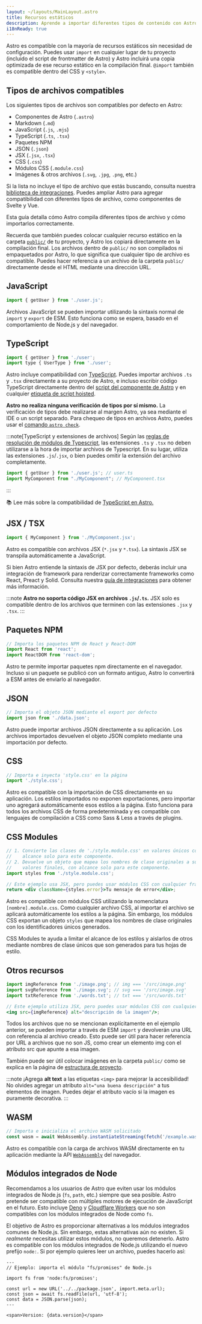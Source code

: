 ```yaml
---
layout: ~/layouts/MainLayout.astro
title: Recursos estáticos
description: Aprende a importar diferentes tipos de contenido con Astro.
i18nReady: true
---
```


Astro es compatible con la mayoría de recursos estáticos sin necesidad de configuración. Puedes usar `import` en cualquier lugar de tu proyecto (incluido el script de frontmatter de Astro) y Astro incluirá una copia optimizada de ese recurso estático en la compilación final. `@import` también es compatible dentro del CSS y `<style>`.

## Tipos de archivos compatibles

Los siguientes tipos de archivos son compatibles por defecto en Astro:

- Componentes de Astro (`.astro`)
- Markdown (`.md`)
- JavaScript (`.js`, `.mjs`)
- TypeScript (`.ts`, `.tsx`)
- Paquetes NPM
- JSON (`.json`)
- JSX (`.jsx`, `.tsx`)
- CSS (`.css`)
- Módulos CSS (`.module.css`)
- Imágenes & otros archivos (`.svg`, `.jpg`, `.png`, etc.)

Si la lista no incluye el tipo de archivo que estás buscando, consulta nuestra [biblioteca de integraciones](https://astro.build/integrations/). Puedes ampliar Astro para agregar compatibilidad con diferentes tipos de archivo, como componentes de Svelte y Vue.

Esta guía detalla cómo Astro compila diferentes tipos de archivo y cómo importarlos correctamente.

Recuerda que también puedes colocar cualquier recurso estático en la carpeta [`public/`](/es/core-concepts/project-structure/#public) de tu proyecto, y Astro los copiará directamente en la compilación final. Los archivos dentro de `public/` no son compilados ni empaquetados por Astro, lo que significa que cualquier tipo de archivo es compatible. Puedes hacer referencia a un archivo de la carpeta `public/` directamente desde el HTML mediante una dirección URL.

## JavaScript

```js
import { getUser } from './user.js';
```

Archivos JavaScript se pueden importar utilizando la sintaxis normal de `import` y `export` de ESM. Esto funciona como se espera, basado en el comportamiento de Node.js y del navegador.

## TypeScript

```js
import { getUser } from './user';
import type { UserType } from './user';
```

Astro incluye compatibilidad con [TypeScript](https://www.typescriptlang.org/). Puedes importar archivos `.ts` y `.tsx` directamente a su proyecto de Astro, e incluso escribir código TypeScript directamente dentro del [script del componente de Astro](/es/core-concepts/astro-components/#script-del-componente) y en cualquier [etiqueta de script hoisted](/es/core-concepts/astro-components/#scripts-del-lado-del-cliente).

**Astro no realiza ninguna verificación de tipos por sí mismo.** La verificación de tipos debe realizarse al margen Astro, ya sea mediante el IDE o un script separado. Para chequeo de tipos en archivos Astro, puedes usar el [comando `astro check`](/es/reference/cli-reference/#astro-check).

:::note[TypeScript y extensiones de archivos]
Según las [reglas de resolución de módulos de Typescript](https://www.typescriptlang.org/docs/handbook/module-resolution.html), las extensiones `.ts` y `.tsx` no deben utilizarse a la hora de importar archivos de Typescript. En su lugar, utiliza las extensiones `.js`/`.jsx`, o bien puedes omitir la extensión del archivo completamente.

```ts
import { getUser } from './user.js'; // user.ts
import MyComponent from "./MyComponent"; // MyComponent.tsx
```

:::

📚 Lee más sobre la compatibilidad de [TypeScript en Astro.](/es/guides/typescript/)

## JSX / TSX

```js
import { MyComponent } from './MyComponent.jsx';
```

Astro es compatible con archivos JSX (`*.jsx` y `*.tsx`). La sintaxis JSX se transpila automáticamente a JavaScript.

Si bien Astro entiende la sintaxis de JSX por defecto, deberás incluir una integración de framework para renderizar correctamente frameworks como React, Preact y Solid. Consulta nuestra [guía de integraciones](/es/guides/integrations-guide/) para obtener más información.

:::note
**Astro no soporta código JSX en archivos `.js`/`.ts`.** JSX solo es compatible dentro de los archivos que terminen con las extensiones `.jsx` y `.tsx`.
:::

## Paquetes NPM

```js
// Importa los paquetes NPM de React y React-DOM
import React from 'react';
import ReactDOM from 'react-dom';
```

Astro te permite importar paquetes npm directamente en el navegador. Incluso si un paquete se publicó con un formato antiguo, Astro lo convertirá a ESM antes de enviarlo al navegador.

## JSON

```js
// Importa el objeto JSON mediante el export por defecto
import json from './data.json';
```

Astro puede importar archivos JSON directamente a su aplicación. Los archivos importados devuelven el objeto JSON completo mediante una importación por defecto.

## CSS

```js
// Importa e inyecta 'style.css' en la página
import './style.css';
```

Astro es compatible con la importación de CSS directamente en su aplicación. Los estilos importados no exponen exportaciones, pero importar uno agregará automáticamente esos estilos a la página. Esto funciona para todos los archivos CSS de forma predeterminada y es compatible con lenguajes de compilación a CSS como Sass & Less a través de plugins.

## CSS Modules

```jsx
// 1. Convierte las clases de './style.module.css' en valores únicos con 
//    alcance solo para este componente.
// 2. Devuelve un objeto que mapea los nombres de clase originales a sus 
//    valores finales, con alcance solo para este componente.
import styles from './style.module.css';

// Este ejemplo usa JSX, pero puedes usar módulos CSS con cualquier framework.
return <div className={styles.error}>Tu mensaje de error</div>;
```

Astro es compatible con módulos CSS utilizando la nomenclatura `[nombre].module.css`. Como cualquier archivo CSS, al importar el archivo se aplicará automáticamente los estilos a la página. Sin embargo, los módulos CSS exportan un objeto `styles` que mapea los nombres de clase originales con los identificadores únicos generados.

CSS Modules te ayuda a limitar el alcance de los estilos y aislarlos de otros mediante nombres de clase únicos que son generados para tus hojas de estilo.

## Otros recursos

```jsx
import imgReference from './image.png'; // img === '/src/image.png'
import svgReference from './image.svg'; // svg === '/src/image.svg'
import txtReference from './words.txt'; // txt === '/src/words.txt'

// Este ejemplo utiliza JSX, pero puedes usar módulos CSS con cualquier framework.
<img src={imgReference} alt="descripción de la imagen"/>;
```

Todos los archivos que no se mencionan explícitamente en el ejemplo anterior, se pueden importar a través de ESM `import` y devolverán una URL con referencia al archivo creado. Esto puede ser útil para hacer referencia por URL a archivos que no son JS, como crear un elemento img con el atributo src que apunte a esa imagen.

También puede ser útil colocar imágenes en la carpeta `public/` como se explica en la página de [estructura de proyecto](/es/core-concepts/project-structure/#public).

:::note
¡Agrega **alt text** a las etiquetas `<img>` para mejorar la accesibilidad! No olvides agregar un atributo `alt="una buena descripción"` a tus elementos de imagen. Puedes dejar el atributo vacío si la imagen es puramente decorativa.
:::

## WASM

```js
// Importa e inicializa el archivo WASM solicitado
const wasm = await WebAssembly.instantiateStreaming(fetch('/example.wasm'));
```

Astro es compatible con la carga de archivos WASM directamente en tu aplicación mediante la API [`WebAssembly`](https://developer.mozilla.org/en-US/docs/Web/JavaScript/Reference/Global_Objects/WebAssembly) del navegador.

## Módulos integrados de Node

Recomendamos a los usuarios de Astro que eviten usar los módulos integrados de Node.js (`fs`, `path`, etc.) siempre que sea posible. Astro pretende ser compatible con múltiples motores de ejecución de JavaScript en el futuro. Esto incluye [Deno](https://deno.land/) y [Cloudflare Workers](https://workers.cloudflare.com/) que no son compatibles con los módulos integrados de Node como `fs`.

El objetivo de Astro es proporcionar alternativas a los módulos integrados comunes de Node.js. Sin embargo, estas alternativas aún no existen. Si _realmente_ necesitas utilizar estos módulos, no queremos detenerlo. Astro es compatible con los módulos integrados de Node.js utilizando el nuevo prefijo `node:`. Si por ejemplo quieres leer un archivo, puedes hacerlo así:

```astro
---
// Ejemplo: importa el módulo "fs/promises" de Node.js

import fs from 'node:fs/promises';

const url = new URL('../../package.json', import.meta.url);
const json = await fs.readFile(url, 'utf-8');
const data = JSON.parse(json);
---

<span>Version: {data.version}</span>
```
